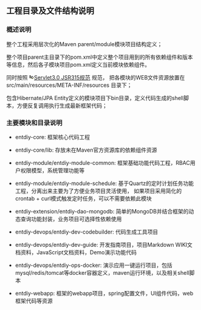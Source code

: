 ## 工程目录及文件结构说明

### 概述说明

整个工程采用层次化的Maven parent/module模块项目结构定义；

整个项目parent主目录下的pom.xml中定义整个项目用到的所有依赖组件和版本等信息，然后各子模块项目pom.xml定义当前模块依赖组件。

同时按照 [![link](images/link.gif)Servlet3.0 JSR315规范](http://jcp.org/en/jsr/detail?id=315) 规范，
把各模块的WEB文件资源放置在 src/main/resources/META-INF/resources 目录下；

包含Hibernate/JPA Entity定义的模块项目下bin目录，定义代码生成的shell脚本，方便反复调用执行生成最新框架代码；

### 主要模块和目录说明

* entdiy-core: 框架核心代码工程

* entdiy-core/lib: 存放未在Maven官方资源库的依赖组件资源

* entdiy-module/entdiy-module-common: 框架基础功能代码工程，RBAC用户权限模型，系统管理功能等

* entdiy-module/entdiy-module-schedule: 基于Quartz的定时计划任务功能工程，分离出来主要为了方便业务项目灵活使用，
                                       如果项目采用简化的crontab + curl模式触发定时任务，可以不需要依赖此模块

* entdiy-extension/entdiy-dao-mongodb: 简单的MongoDB并结合框架的动态查询功能封装，业务项目可选择性依赖使用

* entdiy-devops/entdiy-dev-codebuilder: 代码生成工具项目

* entdiy-devops/entdiy-dev-guide:  开发指南项目，项目Markdown WIKI文档资料，JavaScript文档资料，Demo演示功能代码

* entdiy-devops/entdiy-ops-docker: 演示应用一键运行项目，包括mysql/redis/tomcat等docker容器定义，maven运行环境，以及相关shell脚本

* entdiy-webapp: 框架的webapp项目，spring配置文件，UI组件代码，web框架代码等资源



